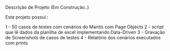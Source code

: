 Descrição de Projeto (Em Construção..)

Este projeto possui.:

1 - 50 casos de testes com cenários do Mantis com Page Objects
2 - script que lê dados da planilha de excel implementando Data-Driven
3 - Gravação de Screenshots de casos de testes
4 - Relatório dos cenários executados com prints
